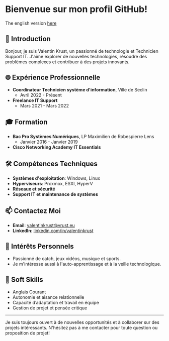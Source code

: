 # Bienvenue sur mon profil GitHub!
The english version [here](https://github.com/KRUSTValentin/krustvalentin/blob/main/README_EN.md)

## 👋 Introduction
Bonjour, je suis Valentin Krust, un passionné de technologie et Technicien Support IT. J'aime explorer de nouvelles technologies, résoudre des problèmes complexes et contribuer à des projets innovants.

## 🌐 Expérience Professionnelle
- **Coordinateur Technicien système d'information**, Ville de Seclin
  - Avril 2022 - Présent
- **Freelance IT Support**
  - Mars 2021 - Mars 2022

## 🎓 Formation
- **Bac Pro Systèmes Numériques**, LP Maximilien de Robespierre Lens
  - Janvier 2016 - Janvier 2019
- **Cisco Networking Academy IT Essentials**

## 🛠 Compétences Techniques
- **Systèmes d'exploitation**: Windows, Linux
- **Hyperviseurs**: Proxmox, ESXI, HyperV
- **Réseaux et sécurité**
- **Support IT et maintenance de systèmes**

## 📫 Contactez Moi
- **Email**: [valentinkrust@vrust.eu](mailto:valentinkrust@vrust.eu)
- **LinkedIn**: [linkedin.com/in/valentinkrust](https://www.linkedin.com/in/valentinkrust)

## 🎈 Intérêts Personnels
- Passionné de catch, jeux vidéos, musique et sports.
- Je m'intéresse aussi à l'auto-apprentissage et à la veille technologique.

## 🌟 Soft Skills
- Anglais Courant
- Autonomie et aisance relationnelle
- Capacité d’adaptation et travail en équipe
- Gestion de projet et pensée critique

---

Je suis toujours ouvert à de nouvelles opportunités et à collaborer sur des projets intéressants. N'hésitez pas à me contacter pour toute question ou proposition de projet!

